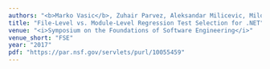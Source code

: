 ```yaml
---
authors: "<b>Marko Vasic</b>, Zuhair Parvez, Aleksandar Milicevic, Milos Gligoric"
title: "File-Level vs. Module-Level Regression Test Selection for .NET"
venue: "<i>Symposium on the Foundations of Software Engineering</i>"
venue_short: "FSE"
year: "2017"
pdf: "https://par.nsf.gov/servlets/purl/10055459"
---
```

